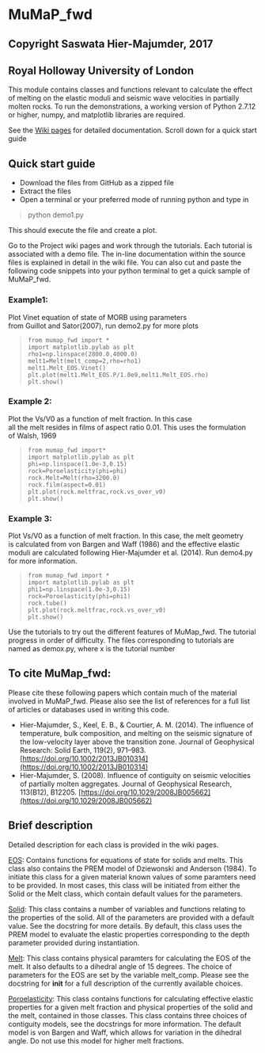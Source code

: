 
# MuMaP_fwd
## Copyright Saswata Hier-Majumder, 2017
## Royal Holloway University of London  

This module contains classes and functions relevant to calculate the
effect of melting on the elastic moduli and seismic wave velocities in 
partially molten rocks. To run the demonstrations, a working version of
Python 2.7.12 or higher, numpy, and matplotlib libraries are required.  

See the [Wiki pages](https://github.com/sashgeophysics/MuMap_fwd/wiki)  for detailed documentation. Scroll down for a quick start guide

## Quick start guide
* Download the files from GitHub as a zipped file
* Extract the files
* Open a terminal or your preferred mode of running python and type in  
>python demo1.py  

This should execute the file and create a plot.  

Go to the Project wiki pages and work through the tutorials. Each tutorial is associated with a demo file. The in-line documentation within the source files is explained in detail in the wiki file. You can also cut and paste the following code snippets into your python terminal to get a quick sample of MuMaP_fwd.  
### Example1:   
Plot Vinet equation of state of MORB using parameters  
from Guillot and Sator(2007), run demo2.py for more plots  

>     from mumap_fwd import *  
>     import matplotlib.pylab as plt  
>     rho1=np.linspace(2800.0,4000.0)  
>     melt1=Melt(melt_comp=2,rho=rho1)  
>     melt1.Melt_EOS.Vinet()  
>     plt.plot(melt1.Melt_EOS.P/1.0e9,melt1.Melt_EOS.rho)  
>     plt.show()  

### Example 2:  
Plot the Vs/V0 as a function of melt fraction. In this case  
all the melt resides in films of aspect ratio 0.01. This uses the formulation  
of Walsh, 1969   

>     from mumap_fwd import*  
>     import matplotlib.pylab as plt  
>     phi=np.linspace(1.0e-3,0.15)  
>     rock=Poroelasticity(phi=phi)  
>     rock.Melt=Melt(rho=3200.0)  
>     rock.film(aspect=0.01)  
>     plt.plot(rock.meltfrac,rock.vs_over_v0)  
>     plt.show()  

### Example 3:
Plot Vs/V0 as a function of melt fraction. In this case, the melt geometry  
is calculated from von Bargen and Waff (1986) and the effective elastic  
moduli are calculated following Hier-Majumder et al. (2014). Run demo4.py  
for more information.     

>     from mumap_fwd import *
>     import matplotlib.pylab as plt
>     phi1=np.linspace(1.0e-3,0.15)
>     rock=Poroelasticity(phi=phi1)
>     rock.tube()
>     plt.plot(rock.meltfrac,rock.vs_over_v0)  
>     plt.show() 

Use the tutorials to try out the different features of MuMap_fwd. The tutorial progress in order of difficulty. The files corresponding to tutorials are named as demox.py, where x is the tutorial number
## To cite MuMap_fwd:  

Please cite these following papers which contain much of the material involved in MuMaP_fwd. Please also see the list of references for a full list of articles or databases used in writing this code.  

* Hier-Majumder, S., Keel, E. B., & Courtier, A. M. (2014). The influence of temperature, bulk composition, and melting on the seismic signature of the low-velocity layer above the transition zone. Journal of Geophysical Research: Solid Earth, 119(2), 971–983. [https://doi.org/10.1002/2013JB010314](https://doi.org/10.1002/2013JB010314)
* Hier-Majumder, S. (2008). Influence of contiguity on seismic velocities of partially molten aggregates. Journal of Geophysical Research, 113(B12), B12205. [https://doi.org/10.1029/2008JB005662](https://doi.org/10.1029/2008JB005662)  

## Brief description  

Detailed description for each class is provided in the wiki pages.

[EOS](https://github.com/sashgeophysics/MuMap_fwd/wiki/Class-EOS): Contains functions for equations of state for solids and melts.
This class also contains the PREM model of Dziewonski and Anderson (1984). 
To initiate this class for a given material known values of some paramters 
need to be provided. In most cases, this class will be initiated from
either the Solid or the Melt class, which contain default values for the 
parameters.  

[Solid](https://github.com/sashgeophysics/MuMap_fwd/wiki/Class-Solid): This class contains a number of variables and functions relating
to the properties of the solid. All of the parameters are provided with
a default value. See the docstring for more details. By default, this class 
uses the PREM model to evaluate the elastic properties corresponding to the
depth parameter provided during instantiation.  

[Melt](https://github.com/sashgeophysics/MuMap_fwd/wiki/Class-Melt): This class contains physical paramters for calculating the EOS of the
melt. It also defaults to a dihedral angle of 15 degrees. The choice
of parameters for the EOS are set by the variable melt_comp. Please
see the docstring for __init__ for a full description of the currently
available choices.  

[Poroelasticity](https://github.com/sashgeophysics/MuMap_fwd/wiki/Class-Poroelasticity):  This class contains functions for calculating effective
elastic properties for a given melt fraction and physical properties
of the solid and the melt, contained in those classes. This class contains
three choices of contiguity models, see the docstrings for more information.
The default model is von Bargen and Waff, which allows for variation
in the dihedral angle. Do not use this model for higher melt fractions.   

